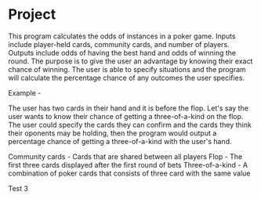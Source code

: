 # Project
 
This program calculates the odds of instances in a poker game. Inputs include player-held cards, community cards, and number of players. Outputs include odds of having the best hand and odds of winning the round. The purpose is to give the user an advantage by knowing their exact chance of winning. The user is able to specify situations and the program will calculate the percentage chance of any outcomes the user specifies.

Example -

The user has two cards in their hand and it is before the flop. Let's say the user wants to know their chance of getting a three-of-a-kind on the flop. The user could specify the cards they can confirm and the cards they think their oponents may be holding, then the program would output a percentage chance of getting a three-of-a-kind with the user's hand.

Community cards - Cards that are shared between all players
Flop - The first three cards displayed after the first round of bets
Three-of-a-kind - A combination of poker cards that consists of three card with the same value

Test 3